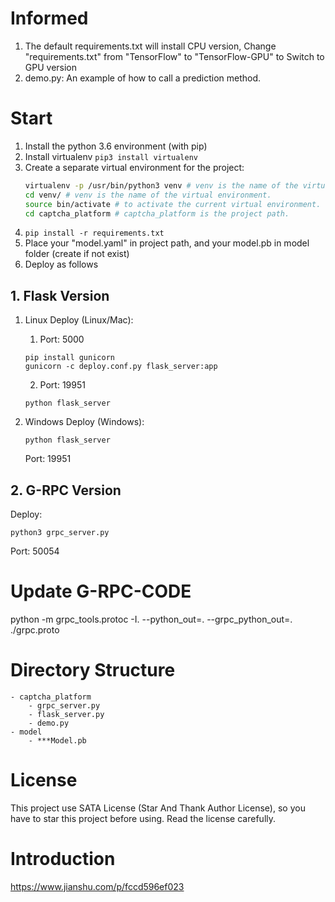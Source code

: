 # Informed
1. The default requirements.txt will install CPU version, Change "requirements.txt" from "TensorFlow" to "TensorFlow-GPU" to Switch to GPU version
2. demo.py: An example of how to call a prediction method.

# Start
1. Install the python 3.6 environment (with pip)
2. Install virtualenv ```pip3 install virtualenv```
3. Create a separate virtual environment for the project:
    ```bash
    virtualenv -p /usr/bin/python3 venv # venv is the name of the virtual environment.
    cd venv/ # venv is the name of the virtual environment.
    source bin/activate # to activate the current virtual environment.
    cd captcha_platform # captcha_platform is the project path.
    ```
4. ```pip install -r requirements.txt```
5. Place your "model.yaml" in project path, and your model.pb in model folder (create if not exist)
6. Deploy as follows

## 1. Flask Version
1. Linux
    Deploy (Linux/Mac): 
    1. Port: 5000
    ```
    pip install gunicorn
    gunicorn -c deploy.conf.py flask_server:app
    ```
    
    2. Port: 19951
    ```
    python flask_server
    ```
    

2. Windows
    Deploy (Windows): 
    ```
    python flask_server
    ```
    Port: 19951

## 2. G-RPC Version
Deploy: 
```
python3 grpc_server.py
```
Port: 50054


# Update G-RPC-CODE
python -m grpc_tools.protoc -I. --python_out=. --grpc_python_out=. ./grpc.proto


# Directory Structure

    - captcha_platform
        - grpc_server.py
        - flask_server.py
        - demo.py
    - model
        - ***Model.pb

# License
This project use SATA License (Star And Thank Author License), so you have to star this project before using. Read the license carefully.

# Introduction
https://www.jianshu.com/p/fccd596ef023


